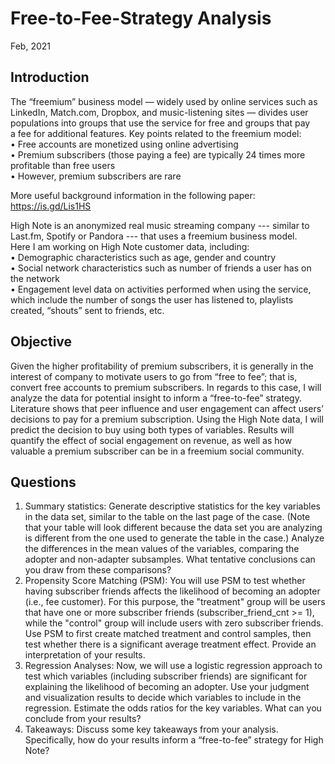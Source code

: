 # Free-to-Fee-Strategy Analysis
Feb, 2021

## Introduction
The “freemium” business model — widely used by online services such as LinkedIn, Match.com, Dropbox, and music-listening sites — divides user populations into groups that use the service for free and groups that pay a fee for additional features. Key points related to the freemium model:   
  	•	Free accounts are monetized using online advertising  
	  •	Premium subscribers (those paying a fee) are typically 24 times more profitable than free users  
	  •	However, premium subscribers are rare  
    
More useful background information in the following paper:  
https://is.gd/Lis1HS    
  
High Note is an anonymized real music streaming company --- similar to Last.fm, Spotify or Pandora --- that uses a freemium business model.   
Here I am working on High Note customer data, including:    
	•	Demographic characteristics such as age, gender and country    
	•	Social network characteristics such as number of friends a user has on the network    
	•	Engagement level data on activities performed when using the service, which include the number of songs the user has listened to, playlists created, “shouts” sent to friends, etc.    
   
   
 ## Objective 
Given the higher profitability of premium subscribers, it is generally in the interest of company to motivate users to go from “free to fee”; that is, convert free accounts to premium subscribers. In regards to this case, I will analyze the data for potential insight to inform a “free-to-fee” strategy.     
Literature shows that peer influence and user engagement can affect users’ decisions to pay for a premium subscription. Using the High Note data, I will predict the decision to buy using both types of variables. Results will quantify the effect of social engagement on revenue, as well as how valuable a premium subscriber can be in a freemium social community.    

## Questions
  1.	Summary statistics: Generate descriptive statistics for the key variables in the data set, similar to the table on the last page of the case. (Note that your table will look different because the data set you are analyzing is different from the one used to generate the table in the case.) Analyze the differences in the mean values of the variables, comparing the adopter and non-adapter subsamples. What tentative conclusions can you draw from these comparisons?          
  2.	Propensity Score Matching (PSM): You will use PSM to test whether having subscriber friends affects the likelihood of becoming an adopter (i.e., fee customer). For this purpose, the "treatment" group will be users that have one or more subscriber friends (subscriber_friend_cnt >= 1), while the "control" group will include users with zero subscriber friends. Use PSM to first create matched treatment and control samples, then test whether there is a significant average treatment effect. Provide an interpretation of your results.    
  3.	Regression Analyses: Now, we will use a logistic regression approach to test which variables (including subscriber friends) are significant for explaining the likelihood of becoming an adopter. Use your judgment and visualization results to decide which variables to include in the regression. Estimate the odds ratios for the key variables. What can you conclude from your results?    
  4.	Takeaways: Discuss some key takeaways from your analysis. Specifically, how do your results inform a “free-to-fee” strategy for High Note?    
